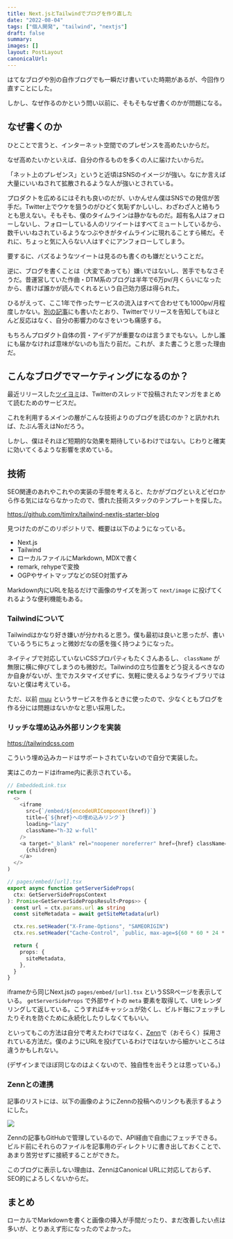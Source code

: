 ```yaml
---
title: Next.jsとTailwindでブログを作り直した
date: "2022-08-04"
tags: ["個人開発", "tailwind", "nextjs"]
draft: false
summary:
images: []
layout: PostLayout
canonicalUrl:
---
```


はてなブログや別の自作ブログでも一瞬だけ書いていた時期があるが、今回作り直すことにした。

しかし、なぜ作るのかという問い以前に、そもそもなぜ書くのかが問題になる。

## なぜ書くのか

ひとことで言うと、インターネット空間でのプレゼンスを高めたいからだ。

なぜ高めたいかといえば、自分の作るものを多くの人に届けたいからだ。

「ネット上のプレゼンス」というと近頃はSNSのイメージが強い。なにか言えば大量にいいねされて拡散されるような人が強いとされている。

プロダクトを広めるにはそれも良いのだが、いかんせん僕はSNSでの発信が苦手だ。Twitter上でウケを狙うのがひどく気恥ずかしいし、わざわざ人と絡もうとも思えない。そもそも、僕のタイムラインは静かなものだ。超有名人はフォローしないし、フォローしている人のリツイートはすべてミュートしているから、数千いいねされているようなつぶやきがタイムラインに現れることすら稀だ。それに、ちょっと気に入らない人はすぐにアンフォローしてしまう。

要するに、バズるようなツイートは見るのも書くのも嫌だということだ。

逆に、ブログを書くことは（大変であっても）嫌いではないし、苦手でもなさそうだ。昔運営していた作曲・DTM系のブログは半年で6万pv/月くらいになったから、書けば誰かが読んでくれるという自己効力感は得られた。

ひるがえって、ここ1年で作ったサービスの流入はすべて合わせても1000pv/月程度しかない。[別の記事](/blog/twiyomi-released)にも書いたとおり、Twitterでリリースを告知してもほとんど反応はなく、自分の影響力のなさをいつも痛感する。

もちろんプロダクト自体の質・アイデアが重要なのは言うまでもない。しかし誰にも届かなければ意味がないのも当たり前だ。これが、また書こうと思った理由だ。

## こんなブログでマーケティングになるのか？

最近リリースした[ツイヨミ](https://twiyomi.vercel.app)は、Twitterのスレッドで投稿されたマンガをまとめて読むためのサービスだ。

これを利用するメインの層がこんな技術よりのブログを読むのか？と訊かれれば、たぶん答えはNoだろう。

しかし、僕はそれほど短期的な効果を期待しているわけではない。じわりと確実に効いてくるような影響を求めている。

## 技術

SEO関連のあれやこれやの実装の手間を考えると、たかがブログといえどゼロから作る気にはならなかったので、慣れた技術スタックのテンプレートを探した。

https://github.com/timlrx/tailwind-nextjs-starter-blog

見つけたのがこのリポジトリで、概要は以下のようになっている。

- Next.js
- Tailwind
- ローカルファイルにMarkdown, MDXで書く
- remark, rehypeで変換
- OGPやサイトマップなどのSEO対策ずみ

Markdown内にURLを貼るだけで画像のサイズを測って `next/image` に投げてくれるような便利機能もある。

### Tailwindについて

Tailwindはかなり好き嫌いが分かれると思う。僕も最初は良いと思ったが、書いているうちにちょっと微妙だなの感を強く持つようになった。

ネイティブで対応していないCSSプロパティもたくさんあるし、 `className` が無限に横に伸びてしまうのも微妙だ。Tailwindの立ち位置をどう捉えるべきなのか自身がないが、生でカスタマイズせずに、気軽に使えるようなライブラリではないと僕は考えている。

ただ、以前 [muu](https://muu.app) というサービスを作るときに使ったので、少なくともブログを作る分には問題はないかなと思い採用した。

### リッチな埋め込み外部リンクを実装

https://tailwindcss.com

こういう埋め込みカードはサポートされていないので自分で実装した。

実はこのカードはiframe内に表示されている。

```typescript
// EmbeddedLink.tsx
return (
  <>
    <iframe
      src={`/embed/${encodeURIComponent(href)}`}
      title={`${href}への埋め込みリンク`}
      loading="lazy"
      className="h-32 w-full"
    />
    <a target="_blank" rel="noopener noreferrer" href={href} className="hidden">
      {children}
    </a>
  </>
)
```

```typescript
// pages/embed/[url].tsx
export async function getServerSideProps(
  ctx: GetServerSidePropsContext
): Promise<GetServerSidePropsResult<Props>> {
  const url = ctx.params.url as string
  const siteMetadata = await getSiteMetadata(url)

  ctx.res.setHeader("X-Frame-Options", "SAMEORIGIN")
  ctx.res.setHeader("Cache-Control", `public, max-age=${60 * 60 * 24 * 30}`)

  return {
    props: {
      siteMetadata,
    },
  }
}
```

iframeから同じNext.jsの `pages/embed/[url].tsx` というSSRページを表示している。 `getServerSideProps` で外部サイトの `meta` 要素を取得して、UIをレンダリングして返している。こうすればキャッシュが効くし、ビルド毎にフェッチしたりそれを防ぐために永続化したりしなくてもいい。

といってもこの方法は自分で考えたわけではなく、[Zenn](https://zenn.dev)で（おそらく）採用されている方法だ。僕のようにURLを投げているわけではないから細かいところは違うかもしれない。

(デザインまでほぼ同じなのはよくないので、独自性を出そうとは思っている。)

### Zennとの連携

記事のリストには、以下の画像のようにZennの投稿へのリンクも表示するようにした。

![](/static/images/blog/blog-renewd.png)

Zennの記事もGitHubで管理しているので、API経由で自由にフェッチできる。ビルド前にそれらのファイルを記事用のディレクトリに書き出しておくことで、あまり苦労せずに接続することができた。

このブログに表示しない理由は、ZennはCanonical URLに対応しておらず、SEO的によろしくないからだ。

## まとめ

ローカルでMarkdownを書くと画像の挿入が手間だったり、まだ改善したい点は多いが、とりあえず形になったのでよかった。
